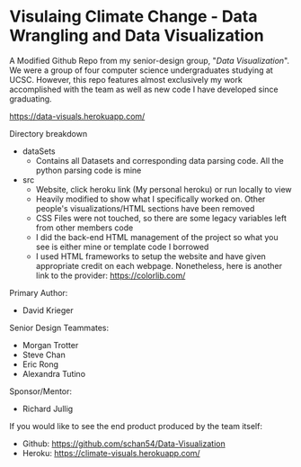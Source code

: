 # Visulaing Climate Change - Data Wrangling and Data Visualization

A Modified Github Repo from my senior-design group, "*Data Visualization*". We were a group of four computer science undergraduates studying at UCSC. However, this repo features almost exclusively my work accomplished with the team as well as new code I have developed since graduating.

https://data-visuals.herokuapp.com/

Directory breakdown
* dataSets  
	- Contains all Datasets and corresponding data parsing code. All the python parsing code is mine
* src       
	- Website, click heroku link (My personal heroku) or run locally to view
	- Heavily modified to show what I specifically worked on. Other people's visualizations/HTML sections have been removed
	- CSS Files were not touched, so there are some legacy variables left from other members code
	- I did the back-end HTML management of the project so what you see is either mine or template code I borrowed
	- I used HTML frameworks to setup the website and have given appropriate credit on each webpage. Nonetheless, here is another link to the provider: https://colorlib.com/

Primary Author:
  * David Krieger

Senior Design Teammates:
  * Morgan Trotter
  * Steve Chan
  * Eric Rong
  * Alexandra Tutino

Sponsor/Mentor:
  * Richard Jullig

If you would like to see the end product produced by the team itself:
* Github: https://github.com/schan54/Data-Visualization
* Heroku: https://climate-visuals.herokuapp.com/
